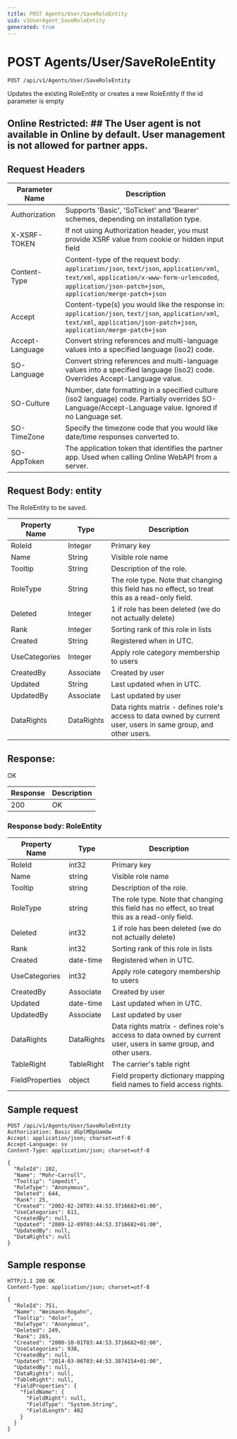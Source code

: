 ```yaml
---
title: POST Agents/User/SaveRoleEntity
uid: v1UserAgent_SaveRoleEntity
generated: true
---
```


# POST Agents/User/SaveRoleEntity

```http
POST /api/v1/Agents/User/SaveRoleEntity
```

Updates the existing RoleEntity or creates a new RoleEntity if the id parameter is empty


## Online Restricted: ## The User agent is not available in Online by default. User management is not allowed for partner apps.







## Request Headers

| Parameter Name | Description |
|----------------|-------------|
| Authorization  | Supports 'Basic', 'SoTicket' and 'Bearer' schemes, depending on installation type. |
| X-XSRF-TOKEN   | If not using Authorization header, you must provide XSRF value from cookie or hidden input field |
| Content-Type | Content-type of the request body: `application/json`, `text/json`, `application/xml`, `text/xml`, `application/x-www-form-urlencoded`, `application/json-patch+json`, `application/merge-patch+json` |
| Accept         | Content-type(s) you would like the response in: `application/json`, `text/json`, `application/xml`, `text/xml`, `application/json-patch+json`, `application/merge-patch+json` |
| Accept-Language | Convert string references and multi-language values into a specified language (iso2) code. |
| SO-Language | Convert string references and multi-language values into a specified language (iso2) code. Overrides Accept-Language value. |
| SO-Culture | Number, date formatting in a specified culture (iso2 language) code. Partially overrides SO-Language/Accept-Language value. Ignored if no Language set. |
| SO-TimeZone | Specify the timezone code that you would like date/time responses converted to. |
| SO-AppToken | The application token that identifies the partner app. Used when calling Online WebAPI from a server. |

## Request Body: entity 

The RoleEntity to be saved. 

| Property Name | Type |  Description |
|----------------|------|--------------|
| RoleId | Integer | Primary key |
| Name | String | Visible role name |
| Tooltip | String | Description of the role. |
| RoleType | String | The role type. Note that changing this field has no effect, so treat this as a read-only field. |
| Deleted | Integer | 1 if role has been deleted (we do not actually delete) |
| Rank | Integer | Sorting rank of this role in lists |
| Created | String | Registered when  in UTC. |
| UseCategories | Integer | Apply role category membership to users |
| CreatedBy | Associate | Created by user |
| Updated | String | Last updated when  in UTC. |
| UpdatedBy | Associate | Last updated by user |
| DataRights | DataRights | Data rights matrix - defines role's access to data owned by current user, users in same group, and other users. |

## Response:

OK

| Response | Description |
|----------------|-------------|
| 200 | OK |

### Response body: RoleEntity

| Property Name | Type |  Description |
|----------------|------|--------------|
| RoleId | int32 | Primary key |
| Name | string | Visible role name |
| Tooltip | string | Description of the role. |
| RoleType | string | The role type. Note that changing this field has no effect, so treat this as a read-only field. |
| Deleted | int32 | 1 if role has been deleted (we do not actually delete) |
| Rank | int32 | Sorting rank of this role in lists |
| Created | date-time | Registered when  in UTC. |
| UseCategories | int32 | Apply role category membership to users |
| CreatedBy | Associate | Created by user |
| Updated | date-time | Last updated when  in UTC. |
| UpdatedBy | Associate | Last updated by user |
| DataRights | DataRights | Data rights matrix - defines role's access to data owned by current user, users in same group, and other users. |
| TableRight | TableRight | The carrier's table right |
| FieldProperties | object | Field property dictionary mapping field names to field access rights. |

## Sample request

```http!
POST /api/v1/Agents/User/SaveRoleEntity
Authorization: Basic dGplMDpUamUw
Accept: application/json; charset=utf-8
Accept-Language: sv
Content-Type: application/json; charset=utf-8

{
  "RoleId": 102,
  "Name": "Mohr-Carroll",
  "Tooltip": "impedit",
  "RoleType": "Anonymous",
  "Deleted": 644,
  "Rank": 25,
  "Created": "2002-02-20T03:44:53.3716682+01:00",
  "UseCategories": 611,
  "CreatedBy": null,
  "Updated": "2009-12-09T03:44:53.3716682+01:00",
  "UpdatedBy": null,
  "DataRights": null
}
```

## Sample response

```http_
HTTP/1.1 200 OK
Content-Type: application/json; charset=utf-8

{
  "RoleId": 751,
  "Name": "Weimann-Rogahn",
  "Tooltip": "dolor",
  "RoleType": "Anonymous",
  "Deleted": 249,
  "Rank": 265,
  "Created": "2000-10-01T03:44:53.3716682+02:00",
  "UseCategories": 938,
  "CreatedBy": null,
  "Updated": "2014-03-06T03:44:53.3874154+01:00",
  "UpdatedBy": null,
  "DataRights": null,
  "TableRight": null,
  "FieldProperties": {
    "fieldName": {
      "FieldRight": null,
      "FieldType": "System.String",
      "FieldLength": 402
    }
  }
}
```